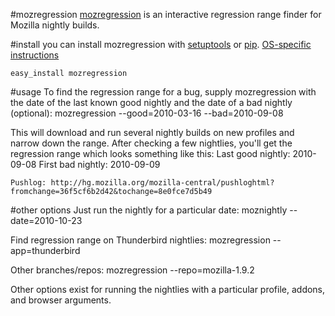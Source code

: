 #mozregression
[mozregression](http://harthur.github.com/mozregression) is an interactive regression range finder for Mozilla nightly builds.

#install
you can install mozregression with [setuptools](http://pypi.python.org/pypi/setuptools) or [pip](http://pypi.python.org/pypi/pip). [OS-specific instructions](http://harthur.github.com/mozregression/)

	easy_install mozregression

#usage
To find the regression range for a bug, supply mozregression with the date of the last known good nightly and the date of a bad nightly (optional):
	mozregression --good=2010-03-16 --bad=2010-09-08
	
This will download and run several nightly builds on new profiles and narrow down the range. After checking a few nightlies, you'll get the regression range which looks something like this:
	Last good nightly: 2010-09-08 First bad nightly: 2010-09-09

	Pushlog: http://hg.mozilla.org/mozilla-central/pushloghtml?fromchange=36f5cf6b2d42&tochange=8e0fce7d5b49
	
#other options
Just run the nightly for a particular date:
	moznightly --date=2010-10-23

Find regression range on Thunderbird nightlies:
	mozregression --app=thunderbird
	
Other branches/repos:
	mozregression --repo=mozilla-1.9.2
	
Other options exist for running the nightlies with a particular profile, addons, and browser arguments.
	

	
